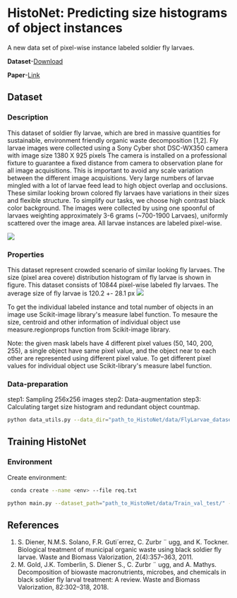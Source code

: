 # HistoNet: Predicting size histograms of object instances
A new data set of pixel-wise instance labeled soldier fly larvaes.

**Dataset**-[Download](https://github.com/kishansharma3012/FlyLarvae_dataset/blob/master/FlyLarvae_dataset.zip)

**Paper**-[Link](http://openaccess.thecvf.com/content_WACV_2020/html/Sharma_HistoNet_Predicting_size_histograms_of_object_instances_WACV_2020_paper.html)

## Dataset
### Description
This dataset of soldier fly larvae, which are bred in massive quantities for sustainable, environment friendly organic waste decomposition [1,2]. Fly larvae images were collected using a Sony Cyber shot DSC-WX350 camera with image size 1380 X 925 pixels The camera is installed on a professional fixture to guarantee a fixed distance from camera to observation plane for all image acquisitions. This is important to avoid any scale variation between the different image acquisitions. Very large numbers of larvae mingled with a lot of larvae feed lead to high object overlap and occlusions. These similar looking brown colored fly larvaes have variations in their sizes and flexible structure. To simplify our tasks, we choose high contrast black color background. The images were collected by using one spoonful of larvaes weighting approximately 3-6 grams (~700-1900 Larvaes), uniformly scattered over the image area. All larvae instances are labeled pixel-wise.

<img src="https://github.com/kishansharma3012/FlyLarvae_dataset/blob/master/fixture_sample.png">

### Properties
This dataset represent crowded scenario of similar looking fly larvaes. The size (pixel area covere) distribution histogram of fly larvae is shown in figure. This dataset consists of 10844 pixel-wise labeled fly larvaes. The average size of fly larvae is 120.2 +- 28.1 px 
<img src="https://github.com/kishansharma3012/FlyLarvae_dataset/blob/master/size_histogram.png">

To get the individual labeled instance and total number of objects in an image use Scikit-image library's measure label function. To mesaure the size, centroid and other information of individual object use measure.regionprops function from Scikit-image library.

Note: the given mask labels have 4 different pixel values (50, 140, 200, 255), a single object have same pixel value, and the object near to each other are represented using different pixel value. To get different pixel values for individual object use Scikit-library's measure label function.

### Data-preparation
step1: Sampling 256x256 images
step2: Data-augmentation
step3: Calculating target size histogram and redundant object countmap.
```bash
python data_utils.py --data_dir="path_to_HistoNet/data/FlyLarvae_dataset/" --target_dir="path_to_HistoNet/data/"
```
## Training HistoNet
### Environment
Create environment:
```bash
 conda create --name <env> --file req.txt
```
```bash
python main.py --dataset_path="path_to_HistoNet/data/Train_val_test/" --experiment_name="HistoNet_01_05_2020" --output_dir="path_to_HistoNet/Result_10_5/" --loss_name="w_L1" --num_epochs=2 --batch_size=2 --num_bins="8" --Loss_wt="0.5,0.5" --lr_decay=0.95 --lr=8e-3 --reg=1e-4 --DSN="False"
```

## References
1. S. Diener, N.M.S. Solano, F.R. Guti´errez, C. Zurbr ¨ ugg, and K. Tockner. Biological treatment of municipal organic waste using black soldier fly larvae. Waste and Biomass Valorization, 2(4):357–363, 2011.
2. M. Gold, J.K. Tomberlin, S. Diener S., C. Zurbr ¨ ugg, and A. Mathys. Decomposition of biowaste macronutrients, microbes, and chemicals in black soldier fly larval treatment: A review. Waste and Biomass Valorization, 82:302–318, 2018.

